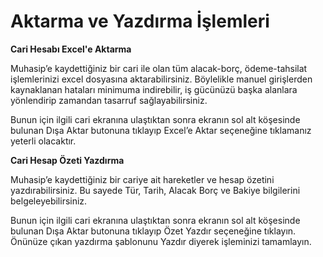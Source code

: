 # Aktarma ve Yazdırma İşlemleri

**Cari Hesabı Excel'e Aktarma**

Muhasip’e kaydettiğiniz bir cari ile olan tüm alacak-borç, ödeme-tahsilat işlemlerinizi excel dosyasına aktarabilirsiniz. Böylelikle manuel girişlerden kaynaklanan hataları minimuma indirebilir, iş gücünüzü başka alanlara yönlendirip zamandan tasarruf sağlayabilirsiniz.

Bunun için ilgili cari ekranına ulaştıktan sonra ekranın sol alt köşesinde bulunan Dışa Aktar butonuna tıklayıp Excel’e Aktar seçeneğine tıklamanız yeterli olacaktır.&#x20;

&#x20;**Cari Hesap Özeti Yazdırma**

Muhasip’e kaydettiğiniz bir cariye ait hareketler ve hesap özetini yazdırabilirsiniz. Bu sayede ​​Tür, Tarih, Alacak Borç ve Bakiye bilgilerini belgeleyebilirsiniz. &#x20;

Bunun için ilgili cari ekranına ulaştıktan sonra ekranın sol alt köşesinde bulunan Dışa Aktar butonuna tıklayıp Özet Yazdır seçeneğine tıklayın. Önünüze çıkan yazdırma şablonunu Yazdır diyerek işleminizi tamamlayın.&#x20;
